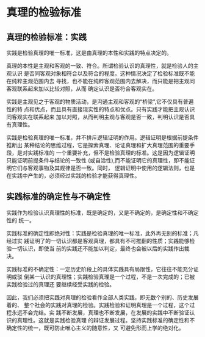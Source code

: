 # 真理的检验标准

## 真理的检验标准：实践

实践是检验真理的唯一标准，这是由真理的本性和实践的特点决定的。 

真理的本性是主观和客观的一致、符合。所谓检验认识的真理性，就是检验人的主观认识 是否同客观对象相符合以及符合的程度。这种情况决定了检验标准既不能在纯粹主观范围内去 寻找，也不能在纯粹客观范围内去解决，而只能是把主观同客观联系起来加以比较对照，从而 确定认识是否符合客观实在。 

实践是主观见之于客观的物质活动，是沟通主观和客观的“桥梁”,它不仅具有普遍性的特 点和优点，而且具有直接现实性的特点和优点。只有实践才能把主观认识同客观实在联系起来 加以对照，从而判明主观与客观是否一致，判明认识是否具有真理性。 

实践是检验真理的唯一标准，并不排斥逻辑证明的作用。逻辑证明是根据前提条件推断出 某种结论的思维过程，它是探索真理、论证真理和扩大真理范围的重要手段，是对实践标准的 一个重要补充，但不是检验真理的标准。这是因为逻辑证明只能证明前提条件与结论的一致性 (或自洽性),而不能证明它的真理性，即不能证明它们与客观事物及其规律是否一致。同时， 逻辑证明中使用的逻辑法则，也是在实践中产生的，必须经过实践的检验才能获得真理性。

## 实践标准的确定性与不确定性

实践作为检验认识真理性的标准，既是确定的，又是不确定的，是确定性和不确定性的 统一。

实践标准的确定性即绝对性：实践是检验真理的唯一标准，此外再无别的标准；凡经过实 践证明了的一切认识都是客观真理，都具有不可推翻的性质；实践能够检验一切认识，即使当 前的实践还不能加以判定，最终也会被以后的实践作出裁决。

实践标准的不确定性：一定历史阶段上的具体实践具有局限性，它往往不能充分证明或驳 倒某一认识的真理性；实践检验真理是一个过程，不是一次完成的；已被实践检验过的真理还 要继续经受实践的检验。

因此，我们必须把实践对真理的检验看作全部人类实践，即无数个别的、历史发展着的、 整个社会的实践对真理的检验。实践检验和证明真理是一个过程，这个过程永远不会完结。实 践不断发展，真理也不断发展，在发展的实践中不断验证认识的真理性。这就是实践检验真理 的辩证发展过程。坚持实践标准的确定性和不确定性的统一，既可防止唯心主义的随意性，又 可避免形而上学的绝对化。